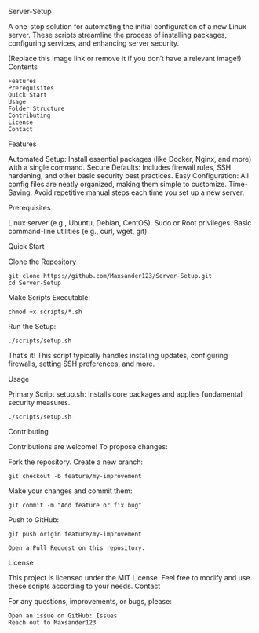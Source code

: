 Server-Setup

A one-stop solution for automating the initial configuration of a new Linux server. These scripts streamline the process of installing packages, configuring services, and enhancing server security.

(Replace this image link or remove it if you don’t have a relevant image!)
Contents

    Features
    Prerequisites
    Quick Start
    Usage
    Folder Structure
    Contributing
    License
    Contact

Features

Automated Setup: Install essential packages (like Docker, Nginx, and more) with a single command.
Secure Defaults: Includes firewall rules, SSH hardening, and other basic security best practices.
Easy Configuration: All config files are neatly organized, making them simple to customize.
Time-Saving: Avoid repetitive manual steps each time you set up a new server.

Prerequisites

Linux server (e.g., Ubuntu, Debian, CentOS).
Sudo or Root privileges.
Basic command-line utilities (e.g., curl, wget, git).

Quick Start

Clone the Repository
    
    git clone https://github.com/Maxsander123/Server-Setup.git
    cd Server-Setup

Make Scripts Executable:
 
    chmod +x scripts/*.sh

Run the Setup:

    ./scripts/setup.sh

That’s it! This script typically handles installing updates, configuring firewalls, setting SSH preferences, and more.

Usage

Primary Script
setup.sh: Installs core packages and applies fundamental security measures.

    ./scripts/setup.sh

Contributing

Contributions are welcome! To propose changes:

Fork the repository.
Create a new branch:

    git checkout -b feature/my-improvement

Make your changes and commit them:

    git commit -m "Add feature or fix bug"

Push to GitHub:

    git push origin feature/my-improvement

    Open a Pull Request on this repository.

License

This project is licensed under the MIT License. Feel free to modify and use these scripts according to your needs.
Contact

For any questions, improvements, or bugs, please:

    Open an issue on GitHub: Issues
    Reach out to Maxsander123
